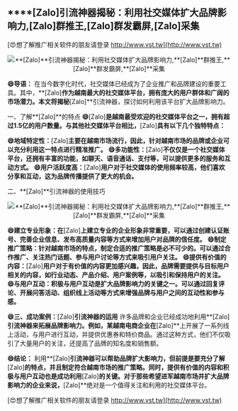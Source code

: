 ## ****[Zalo]**引流神器揭秘：利用社交媒体扩大品牌影响力,**[Zalo]**群推王,**[Zalo]**群发霸屏,**[Zalo]**采集**

[😍想了解推广相关软件的朋友请登录 http://www.vst.tw](http://www.vst.tw)

 <center><img src="https://vst.tw/MP4/tuiguang/png/2.png" alt="**[Zalo]**引流神器揭秘：利用社交媒体扩大品牌影响力,**[Zalo]**群推王,**[Zalo]**群发霸屏,**[Zalo]**采集"></center>

**😄导语：**
在当今数字化时代，社交媒体已经成为了企业推广和品牌建设的重要工具。其中，**[Zalo]**作为越南最大的社交媒体平台，拥有庞大的用户群体和广阔的市场潜力。本文将揭秘**[Zalo]**引流神器，探讨如何利用该平台扩大品牌影响力。

一、了解**[Zalo]**的特点
**😄**[Zalo]**是越南最受欢迎的社交媒体平台之一，拥有超过1.5亿的用户数量。与其他社交媒体平台相比，**[Zalo]**具有以下几个独特特点：**

**😄地域特定性：**[Zalo]**主要在越南市场流行，因此，针对越南市场的品牌或企业可以充分利用这一特点进行精准推广。**
**😄多功能性：**[Zalo]**不仅仅是一个社交媒体平台，还拥有丰富的功能，如聊天、语音通话、支付等，可以提供更多的服务和互动方式。**
**😄用户活跃度高：**[Zalo]**用户对于社交媒体的使用频率较高，他们喜欢分享和互动，这为品牌传播提供了更大的机会。**

二、**[Zalo]**引流神器的使用技巧

 <center><img src="https://vst.tw/MP4/tuiguang/png/3.png" alt="**[Zalo]**引流神器揭秘：利用社交媒体扩大品牌影响力,**[Zalo]**群推王,**[Zalo]**群发霸屏,**[Zalo]**采集"></center>

**😄建立专业形象：在**[Zalo]**上建立专业的企业形象非常重要，可以通过创建认证账号、完善企业信息、发布高质量内容等方式来增加用户对品牌的信任度。**
**😄制定推广策略：针对越南市场的特点，制定合适的推广策略是必不可少的。可以通过合作推广、关注热门话题、参与用户讨论等方式来吸引用户关注。**
**😄提供有价值的内容：**[Zalo]**用户对于有价值的内容更加感兴趣，因此，品牌需要提供与目标用户相关的内容，如行业动态、产品介绍、用户案例等，以吸引和保持用户的关注。**
**😄与用户互动：积极与用户互动是扩大品牌影响力的关键之一。可以通过回复评论、开展问答活动、组织线上活动等方式来增强品牌与用户之间的互动性和参与感。**

**😄三、成功案例：**[Zalo]**引流神器的运用**
许多品牌和企业已经成功地利用**[Zalo]**引流神器来拓展品牌影响力。例如，某越南电商企业在**[Zalo]**上开展了一系列线上活动，与用户进行互动，并提供优惠券和特价商品。通过这种方式，他们不仅吸引了大量用户的关注，还提高了品牌的知名度和销售额。

**😄结论：**
利用**[Zalo]**引流神器可以帮助品牌扩大影响力，但前提是要充分了解**[Zalo]**的特点，并且制定符合越南市场的推广策略。同时，提供有价值的内容和积极与用户互动也是成功利用**[Zalo]**的关键。对于那些希望进军越南市场并扩大品牌影响力的企业来说，**[Zalo]**绝对是一个值得关注和利用的社交媒体平台。

[😍想了解推广相关软件的朋友请登录 http://www.vst.tw](http://www.vst.tw)



